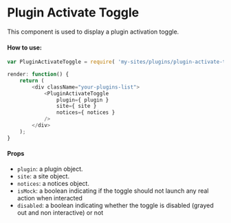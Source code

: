 Plugin Activate Toggle
=========

This component is used to display a plugin activation toggle.

#### How to use:

```js
var PluginActivateToggle = require( 'my-sites/plugins/plugin-activate-toggle' );

render: function() {
	return (
		<div className="your-plugins-list">
			<PluginActivateToggle
				plugin={ plugin }
				site={ site }
				notices={ notices }
			/>
		</div>
	);
}
```

#### Props

* `plugin`: a plugin object.
* `site`: a site object.
* `notices`: a notices object.
* `isMock`: a boolean indicating if the toggle should not launch any real action when interacted
* `disabled`: a boolean indicating whether the toggle is disabled (grayed out and non interactive) or not